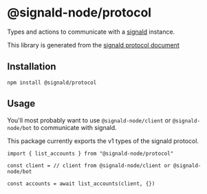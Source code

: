 # @signald-node/protocol

Types and actions to communicate with a [signald](https://signald.org) instance.

This library is generated from the [signald protocol document](https://signald.org/protocol.json)

## Installation

`npm install @signald/protocol`

## Usage

You'll most probably want to use `@signald-node/client` or `@signald-node/bot` to communicate with signald.

This package currently exports the v1 types of the signald protocol.

```
import { list_accounts } from "@signald-node/protocol"

const client = // client from @signald-node/client or @signald-node/bot

const accounts = await list_accounts(client, {})
```